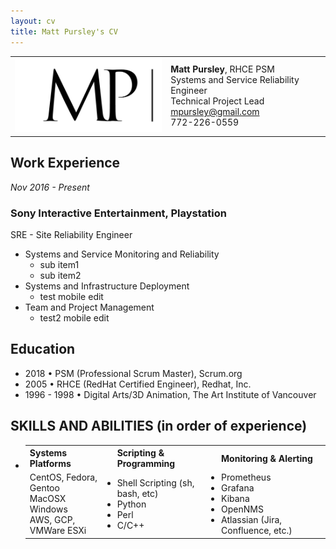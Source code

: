```yaml
---
layout: cv
title: Matt Pursley's CV
---
```


<center><div id="contact_table">
  <table width="800">
  <tr>
    <td align="right">
      <img src="assets/matt pursley resume logo v2 cropped.png" width="300">
    </td>
    <td align="left">
      <b>Matt Pursley</b>, RHCE PSM<br>
      Systems and Service Reliability Engineer<br>
      Technical Project Lead<br>
      <div id="webaddress">
        <i class="fi-mail"></i> 
        <a href="mailto:mpursley@gmail.com">mpursley@gmail.com</a><br>
      </div>
      <div id="webaddress">
        <i class="fi-telephone"></i> 772-226-0559 
      </div> 
    </td>
  </tr>
</table></div>
</center>

## Work Experience

_Nov 2016 - Present_
### __Sony Interactive Entertainment, Playstation__
SRE - Site Reliability Engineer

* Systems and Service Monitoring and Reliability
  * sub item1
  * sub item2
* Systems and Infrastructure Deployment
  * test mobile edit
* Team and Project Management
  * test2 mobile edit
  

## Education

* 2018 • PSM (Professional Scrum Master), Scrum.org<br>
* 2005 • RHCE (RedHat Certified Engineer), Redhat, Inc.<br>
* 1996 - 1998 • Digital Arts/3D Animation, The Art Institute of Vancouver<br>


## SKILLS AND ABILITIES (in order of experience)

* <table>
  <tr>
    <th align="left">
      Systems Platforms
    </th>
    <th align="left">
      Scripting & Programming
    </th>
    <th align="left">
      Monitoring & Alerting
    </th>
  </tr>
  <tr>
    <td>
      <li>CentOS,  Fedora, Gentoo
      <li>MacOSX
      <li>Windows
      <li>AWS, GCP, VMWare ESXi
    </td>
    <td>
      <li>Shell Scripting (sh, bash, etc)
      <li>Python 
      <li>Perl
      <li>C/C++
    </td>
    <td>
      <li>Prometheus
      <li>Grafana
      <li>Kibana
      <li>OpenNMS
      <li>Atlassian (Jira, Confluence, etc.)
    </td>
  </tr>
  </tr>
